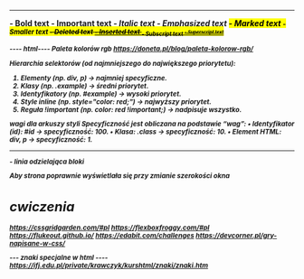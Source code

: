 -------------------
<b> - Bold text
<strong> - Important text
<i> - Italic text
<em> - Emphasized text
<mark> - Marked text
<small> - Smaller text
<del> - Deleted text
<ins> - Inserted text
<sub> - Subscript text
<sup> - Superscript text

---- html----
Paleta kolorów rgb
https://doneta.pl/blog/paleta-kolorow-rgb/

Hierarchia selektorów (od najmniejszego do największego priorytetu):
 1. Elementy (np. div, p) → najmniej specyficzne.
 2. Klasy (np. .example) → średni priorytet.
 3. Identyfikatory (np. #example) → wysoki priorytet.
 4. Style inline (np. style="color: red;") → najwyższy priorytet.
 5. Reguła !important (np. color: red !important;) → nadpisuje wszystko.

wagi dla arkuszy styli
Specyficzność jest obliczana na podstawie “wag”:
	•	Identyfikator (id): #id → specyficzność: 100.
	•	Klasa: .class → specyficzność: 10.
	•	Element HTML: div, p → specyficzność: 1.

<HR> - linia odzielająca bloki

Aby strona poprawnie wyświetlała się przy zmianie szerokości okna
<meta name="viewport" content="width=device-width, initial-scale=1.0">

# cwiczenia
https://cssgridgarden.com/#pl
https://flexboxfroggy.com/#pl
https://flukeout.github.io/
https://edabit.com/challenges
https://devcorner.pl/gry-napisane-w-css/

--- znaki specjalne w html ----
https://ifj.edu.pl/private/krawczyk/kurshtml/znaki/znaki.htm